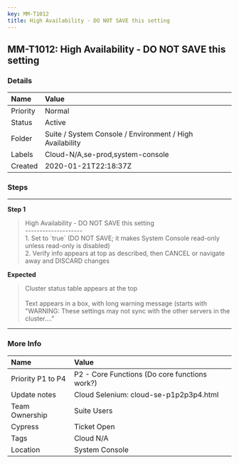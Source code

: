 ```yaml
---
key: MM-T1012
title: High Availability - DO NOT SAVE this setting
---
```


## MM-T1012: High Availability - DO NOT SAVE this setting

### Details

| Name     | Value                                                    |
| :------- | :------------------------------------------------------- |
| Priority | Normal                                                   |
| Status   | Active                                                   |
| Folder   | Suite / System Console / Environment / High Availability |
| Labels   | Cloud-N/A,se-prod,system-console                         |
| Created  | 2020-01-21T22:18:37Z                                     |

### Steps

<hr/>

**Step 1**

> <article>High Availability - DO NOT SAVE this setting<br />--------------------<br />1. Set to `true` (DO NOT SAVE; it makes System Console read-only unless read-only is disabled)<br />2. Verify info appears at top as described, then CANCEL or navigate away and DISCARD changes</article>

**Expected**

> <article>Cluster status table appears at the top<br /><br />Text appears in a box, with long warning message (starts with &quot;WARNING: These settings may not sync with the other servers in the cluster....&quot;</article>

<hr/>

### More Info

| Name              | Value                                         |
| :---------------- | :-------------------------------------------- |
| Priority P1 to P4 | P2 - Core Functions (Do core functions work?) |
| Update notes      | Cloud Selenium: cloud-se-p1p2p3p4.html        |
| Team Ownership    | Suite Users                                   |
| Cypress           | Ticket Open                                   |
| Tags              | Cloud N/A                                     |
| Location          | System Console                                |
